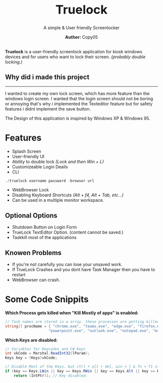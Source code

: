 

<div align="center">
<h1 style="font-size:40px">
	  <b>Truelock</b>
</h1>
<p>
	  A simple & User friendly Screenlocker
</p>

<b>Author:</b> Copy05
<br><br>
</div>

**Truelock** is a user-friendly screenlock application for kiosk windows devices and for users who want to lock their screen. *(probably double locking.)*

## **Why did i made this project**
---
I wanted to create my own lock screen, which has more feature than the windows login screen. I wanted that the login screen should not be boring or annoying that's why i implemented the Texteditor feature but for safety features i didnt implement the save button. 

The Design of this application is inspired by Windows XP & Windows 95.

# Features

- Splash Screen
- User-friendly UI
- Ability to double lock *(Lock and then Win + L)*
- Customizeable Login Deails
- CLI

```ps1
./truelock username password -browser url
```

- WebBrowser Lock
- Disabling Keyboard Shortcuts *(Alt + f4, Alt + Tab, etc...)*
- Can be used in a multiple monitor workspace.

Optional Options
-
- Shutdown Button on Login Form
- TrueLock TextEditor Option. (content cannot be saved.)
- Taskkill most of the applications

Knowen Problems
-
- If you're not carefully you can lose your unsaved work.
- If TrueLock Crashes and you dont have Task Manager then you have to restart
- WebBrowser can crash.


# Some Code Snippits

**Which Process gets killed when "Kill Mostly of apps" is enabled:** 
```cs
// Task names are stored in a array. these processes are getting killed if it's enabled
string[] procName = { "chrome.exe", "teams.exe", "edge.exe", "firefox.exe", "word.exe", "excel.exe", "code.exe", 
                    "powerpoint.exe", "outlook.exe", "notepad.exe", "mspaint.exe", "powershell.exe", "minecraft.exe", "access.exe" };
```

**Which Keys are disabled:**
```cs
// Variables for Keycodes and C# Keys
int vkCode = Marshal.ReadInt32(lParam);
Keys key = (Keys)vkCode;

// Disable Most of the Keys. but ctrl + alt + del, win + l & fn + f1 still works and cannot be suppressed!
if (key == Keys.LWin || key == Keys.RWin || key == Keys.Alt || key == Keys.Tab || key == Keys.LControlKey || key == Keys.RControlKey || key == Keys.Delete || key == Keys.Escape || key == Keys.Control && key == Keys.Alt && key == Keys.Delete || key == Keys.Alt && key == Keys.Escape || key == Keys.LControlKey && key == Keys.Alt && key == Keys.Delete || key == Keys.RControlKey && key == Keys.Alt && key == Keys.Delete || key == Keys.VolumeUp || key == Keys.VolumeDown || key == Keys.VolumeDown || key == Keys.F4 || key == Keys.LWin && key == Keys.L || key == Keys.Print || key == Keys.Sleep || key == Keys.F11 || key == Keys.F1)
    return (IntPtr)1; // Key disabled. 
```
